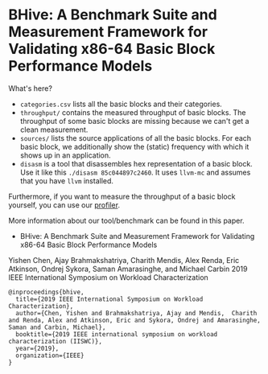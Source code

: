 # BHive: A Benchmark Suite and Measurement Framework for Validating x86-64 Basic Block Performance Models

What's here?
* `categories.csv` lists all the basic blocks and their categories.
* `throughput/` contains the measured throughput of basic blocks. The throughput of some basic blocks are missing because we can't get a clean measurement.
* `sources/` lists the source applications of all the basic blocks. For each basic block, we additionally show the (static) frequency with which it shows up in an application.
* `disasm` is a tool that disassembles hex representation of a basic block. Use it like this `./disasm 85c044897c2460`. It uses `llvm-mc` and assumes that you have `llvm` installed.

Furthermore, if you want to measure the throughput of a basic block yourself, you can use our [profiler](https://github.com/ithemal/timing-harness).

More information about our tool/benchmark can be found in this paper.
* BHive: A Benchmark Suite and Measurement Framework for Validating x86-64 Basic Block Performance Models

Yishen Chen, Ajay Brahmakshatriya, Charith Mendis, Alex Renda, Eric Atkinson, Ondrej Sykora, Saman Amarasinghe, and Michael Carbin
2019 IEEE International Symposium on Workload Characterization


```
@inproceedings{bhive,
  title={2019 IEEE International Symposium on Workload Characterization},
  author={Chen, Yishen and Brahmakshatriya, Ajay and Mendis,  Charith and Renda, Alex and Atkinson, Eric and Sykora, Ondrej and Amarasinghe, Saman and Carbin, Michael},
  booktitle={2019 IEEE international symposium on workload characterization (IISWC)},
  year={2019},
  organization={IEEE}
}
```

